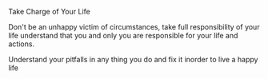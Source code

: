 Take Charge of Your Life

Don't be an unhappy victim of circumstances, take full responsibility of your life understand that you and only you are responsible for your life and actions.

Understand your pitfalls in any thing you do and fix it inorder to live a happy life 